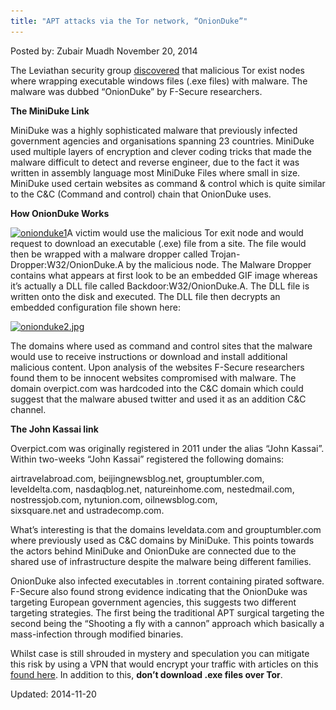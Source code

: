 ```yaml
---
title: "APT attacks via the Tor network, “OnionDuke”"
---
```


Posted by: Zubair Muadh
<span>November 20, 2014</span>
    
    
<p>The Leviathan security group <a href="http://www.f-secure.com/weblog/archives/00002764.html" target="_blank">discovered</a> that malicious Tor exist nodes where wrapping executable windows files (.exe files) with malware. The malware was dubbed “OnionDuke” by F-Secure researchers.</p>
<p><strong>The MiniDuke Link</strong></p>
<p>MiniDuke was a highly sophisticated malware that previously infected government agencies and organisations spanning 23 countries. MiniDuke used multiple layers of encryption and clever coding tricks that made the malware difficult to detect and reverse engineer, due to the fact it was written in assembly language most MiniDuke Files where small in size. MiniDuke used certain websites as command &amp; control which is quite similar to the C&amp;C (Command and control) chain that OnionDuke uses.</p>
<p><strong>How OnionDuke Works</strong></p>
<p><a href="/imgs/2014/11/onionduke1.jpg"><img class="aligncenter size-full wp-image-8277" src="/imgs/2014/11/onionduke1.jpg" alt="onionduke1" width="650" height="365" srcset="/imgs/2014/11/onionduke1.jpg 650w, /imgs/2014/11/onionduke1-300x168.jpg 300w" sizes="(max-width: 650px) 100vw, 650px"/></a>A victim would use the malicious Tor exit node and would request to download an executable (.exe) file from a site. The file would then be wrapped with a malware dropper called Trojan-Dropper:W32/OnionDuke.A by the malicious node. The Malware Dropper contains what appears at first look to be an embedded GIF image whereas it’s actually a DLL file called Backdoor:W32/OnionDuke.A. The DLL file is written onto the disk and executed. The DLL file then decrypts an embedded configuration file shown here:</p>
<p><a href="/imgs/2014/11/onionduke2.jpg.png"><img class="aligncenter size-full wp-image-8278" src="/imgs/2014/11/onionduke2.jpg.png" alt="onionduke2.jpg" width="650" height="300" srcset="/imgs/2014/11/onionduke2.jpg.png 650w, /imgs/2014/11/onionduke2.jpg-300x138.png 300w, /imgs/2014/11/onionduke2.jpg-272x125.png 272w" sizes="(max-width: 650px) 100vw, 650px"/></a></p>
<p>The domains where used as command and control sites that the malware would use to receive instructions or download and install additional malicious content. Upon analysis of the websites F-Secure researchers found them to be innocent websites compromised with malware. The domain overpict.com was hardcoded into the C&amp;C domain which could suggest that the malware abused twitter and used it as an addition C&amp;C channel.</p>
<p><strong>The John Kassai link</strong></p>
<p>Overpict.com was originally registered in 2011 under the alias “John Kassai”. Within two-weeks “John Kassai” registered the following domains:</p>
<p>airtravelabroad.com, beijingnewsblog.net, grouptumbler.com, leveldelta.com, nasdaqblog.net, natureinhome.com, nestedmail.com, nostressjob.com, nytunion.com, oilnewsblog.com, sixsquare.net and ustradecomp.com.</p>
<p>What’s interesting is that the domains leveldata.com and grouptumbler.com where previously used as C&amp;C domains by MiniDuke. This points towards the actors behind MiniDuke and OnionDuke are connected due to the shared use of infrastructure despite the malware being different families.</p>
<p>OnionDuke also infected executables in .torrent containing pirated software. F-Secure also found strong evidence indicating that the OnionDuke was targeting European government agencies, this suggests two different targeting strategies. The first being the traditional APT surgical targeting the second being the “Shooting a fly with a cannon” approach which basically a mass-infection through modified binaries.</p>
<p>Whilst case is still shrouded in mystery and speculation you can mitigate this risk by using a VPN that would encrypt your traffic with articles on this <a href="http://www.deepdotweb.com/?s=VPN">found here</a>. In addition to this, <strong>don’t download .exe files over Tor</strong>.</p>

Updated: 2014-11-20    
